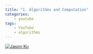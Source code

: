 ```yaml
---
title: "1. Algorithms and Computation"
categories:
    - youtube
tags:
    - YouTube
    - algorithms
---
```


[![Jason Ku](https://img.youtube.com/vi/ZA-tUyM_y7s/0.jpg)](https://www.youtube.com/watch?v=ZA-tUyM_y7s "Title")
